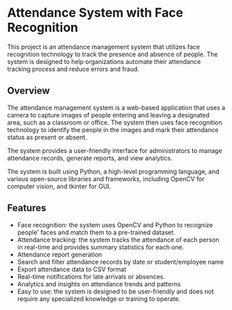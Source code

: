
# Attendance System with Face Recognition

This project is an attendance management system that utilizes face recognition technology to track the presence and absence of people. The system is designed to help organizations automate their attendance tracking process and reduce errors and fraud.

## Overview

The attendance management system is a web-based application that uses a camera to capture images of people entering and leaving a designated area, such as a classroom or office. The system then uses face recognition technology to identify the people in the images and mark their attendance status as present or absent.

The system provides a user-friendly interface for administrators to manage attendance records, generate reports, and view analytics.

The system is built using Python, a high-level programming language, and various open-source libraries and frameworks, including OpenCV for computer vision, and tkinter for GUI.

## Features

- Face recognition: the system uses OpenCV and Python to recognize people' faces and match them to a pre-trained dataset.
- Attendance tracking: the system tracks the attendance of each person in real-time and provides summary statistics for each one.
- Attendance report generation
- Search and filter attendance records by date or student/employee name
- Export attendance data to CSV format
- Real-time notifications for late arrivals or absences.
- Analytics and insights on attendance trends and patterns
- Easy to use: the system is designed to be user-friendly and does not require any specialized knowledge or training to operate.
